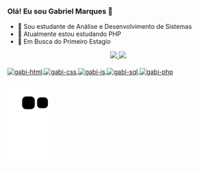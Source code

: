 ### Olá! Eu sou Gabriel Marques 👋                                                                                                                                     


- 🔭 Sou estudante de Análise e Desenvolvimento de Sistemas 
- 🌱 Atualmente estou estudando PHP 
- 👯 Em Busca do Primeiro Estagio 

<div align="center">
  <a href="https://github.com/gabrielmrks02">
  <img height="180em" src="https://github-readme-stats.vercel.app/api?username=gabrielmrks02&show_icons=true&theme=chartreuse-dark&include_all_commits=true&count_private=true"/>
  <img height="180em" src="https://github-readme-stats.vercel.app/api/top-langs/?username=gabrielmrks02&layout=compact&langs_count=7&theme=chartreuse-dark"/>
</div>
<div style = "display: inline_block"><br>
<img align= "center" alt = gabi-html height = "30" width = "40" src="https://cdn.jsdelivr.net/gh/devicons/devicon/icons/html5/html5-original.svg" />
<img align= "center" alt = gabi-css height = "30" width = "40" src="https://cdn.jsdelivr.net/gh/devicons/devicon/icons/css3/css3-original.svg" />
<img align= "center" alt = gabi-js height = "30" width = "40" src="https://cdn.jsdelivr.net/gh/devicons/devicon/icons/javascript/javascript-plain.svg" />
<img align= "center" alt = gabi-sql height = "30" width = "40" src="https://cdn.jsdelivr.net/gh/devicons/devicon/icons/mysql/mysql-original.svg" />
<img  align= "center" alt = gabi-php height = "30" width = "40" src="https://cdn.jsdelivr.net/gh/devicons/devicon/icons/php/php-plain.svg" />

 ![Snake animation](https://github.com/rafaballerini/rafaballerini/blob/output/github-contribution-grid-snake.svg)
</div>

